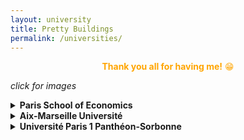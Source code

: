 ```yaml
---
layout: university
title: Pretty Buildings
permalink: /universities/
---
```


<center><span style="color:orange"><b>Thank you all for having me!</b> &#128513;
</span></center>

<left><i>click for images</i></left>

<details>
<summary><b>Paris School of Economics</b></summary>
<i>more pictures to come</i><br>
<!--<center>I really enjoyed my stay here. I certainly miss this view and all the lunches in the garden.</center>-->
<img src="{{site.baseurl}}/assets/images/university_buildings/PSE/PSE_6f_view.jpg" alt="PSE view" width="500" style="display:block"/>
</details>

<details>
<summary><b>Aix-Marseille Université</b></summary>
The 'old'(?) AMSE building.<br>
<img src="{{site.baseurl}}/assets/images/university_buildings/AMSE/AMSE_3.jpg" alt="AMSE" width="500" style="display:block"/><br>
Was lucky to present at the new AMSE building (MEGA), construction works were going on during my presentation!
<img src="{{site.baseurl}}/assets/images/university_buildings/AMSE/AMSE_1.jpg" alt="AMSE MEGA" width="500" style="display:block"/><img src="{{site.baseurl}}/assets/images/university_buildings/AMSE/AMSE_2.jpg" alt="AMSE MEGA" width="500" style="display:block"/>
</details>

<details>
<summary><b>Université Paris 1 Panthéon-Sorbonne</b></summary>
<i>pictures to come</i>
<!--<center><img src="{{site.baseurl}}/assets/images/university_buildings/AMSE/AMSE_3.jpg" alt="AMSE" width="500"/></center>-->
<!--<center>The MSE building has a very interesting fire escape.</center>-->
</details>
